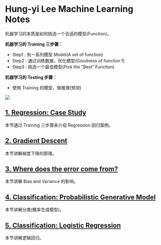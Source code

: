 # Hung-yi Lee Machine Learning Notes

机器学习的本质是如何挑选一个合适的模型(Function)。

**机器学习的 Training 三步骤：**
* Step1 : 有一系列模型 Model(A set of function)
* Step2 : 通过训练数据，优化模型(Goodness of function f)
* Step3 : 挑选一个最佳模型(Pick the "Best" Function)

**机器学习的 Testing 步骤：**

* 使用 Training 的模型，做推理(预测)

![](https://github.com/steveLauwh/DeepLearning-notes/raw/master/Hung-yi%20Lee%20Machine%20Learning%20Notes/image/Framework.PNG)

## [1. Regression: Case Study](https://github.com/steveLauwh/DeepLearning-notes/blob/master/Hung-yi%20Lee%20Machine%20Learning%20Notes/1.%20Regression-Case%20Study.md)

本节通过 Training 三步骤来介绍 Regression 回归案例。

## [2. Gradient Descent](https://github.com/steveLauwh/DeepLearning-notes/blob/master/Hung-yi%20Lee%20Machine%20Learning%20Notes/2.%20Gradient%20Descent.md)

本节讲解梯度下降的原理。

## [3. Where does the error come from?](https://github.com/steveLauwh/DeepLearning-notes/blob/master/Hung-yi%20Lee%20Machine%20Learning%20Notes/3.%20Where%20does%20the%20error%20come%20from.md)

本节讲解 Bias and Variance 的影响。

## [4. Classification: Probabilistic Generative Model](https://github.com/steveLauwh/DeepLearning-notes/blob/master/Hung-yi%20Lee%20Machine%20Learning%20Notes/4.%20Classification-Probabilistic%20Generative%20Model.md)

本节讲解分类(概率生成模型)。

## [5. Classification: Logistic Regression](https://github.com/steveLauwh/DeepLearning-notes/blob/master/Hung-yi%20Lee%20Machine%20Learning%20Notes/5.%20Classification-Logistic%20Regression.md)

本节讲解逻辑回归。


